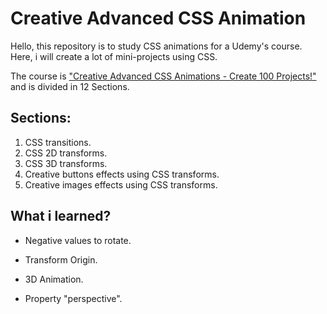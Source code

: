 # Creative Advanced CSS Animation

Hello, this repository is to study CSS animations for a Udemy's course. Here, i will create a lot of mini-projects using CSS.

The course is <a href="https://www.udemy.com/course/css-animation-transitions-and-transforms-creativity-course/">"Creative Advanced CSS Animations - Create 100 Projects!"</a> and is divided in 12 Sections.

## Sections:

1. CSS transitions.
2. CSS 2D transforms.
3. CSS 3D transforms.
4. Creative buttons effects using CSS transforms.
5. Creative images effects using CSS transforms.

## What i learned?

-   Negative values to rotate.
-   Transform Origin.

-   3D Animation.
-   Property "perspective".
